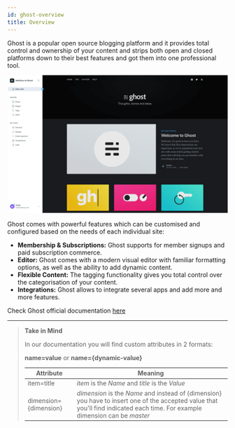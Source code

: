 ```yaml
---
id: ghost-overview      
title: Overview
---
```


Ghost is a popular open source blogging platform and it provides total control and ownership of your content and strips both open and closed platforms down to their best features and got them into one professional tool.

![](assets/ghost-overview.png)

Ghost comes with powerful features which can be customised and configured based on the needs of each individual site:

- **Membership & Subscriptions:** Ghost supports for member signups and paid subscription commerce.
- **Editor:** Ghost comes with a modern visual editor with familiar formatting options, as well as the ability to add dynamic content.
- **Flexible Content:** The tagging functionality gives you total control over the categorisation of your content.
- **Integrations:** Ghost allows to integrate several apps and add more and more features.

Check Ghost official documentation [here](https://ghost.org/docs/)


---------
> **Take in Mind**
>
> In our documentation you will find custom attributes in 2 formats:
>
> **name=value** or **name={dynamic-value}**
>
>
> **Attribute**             | **Meaning** | 
> -------------             | --------------- |
> | item=title              | *item* is the *Name* and *title* is the *Value* |
> | dimension={dimension}   | *dimension* is the *Name* and instead of {dimension} you have to insert one of the accepted value that you'll find indicated each time. For example dimension can be *master*|